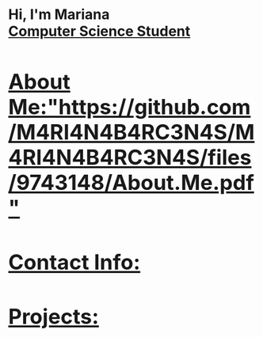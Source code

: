 <h1>Hi, I'm Mariana <br/><a href="https://github.com/M4RI4N4B4RC3N4S">Computer Science Student

        
        
        
<h2>About Me:"https://github.com/M4RI4N4B4RC3N4S/M4RI4N4B4RC3N4S/files/9743148/About.Me.pdf"</h2>

        
<h2>Contact Info:</h2>

<h2>Projects:</h2>


  


